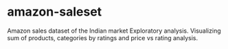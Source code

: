 # amazon-saleset
Amazon sales dataset of the Indian market Exploratory analysis. Visualizing sum of products, categories by ratings and price vs rating analysis.
